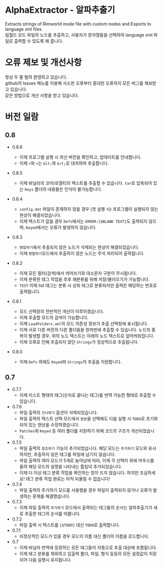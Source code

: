 # AlphaExtractor - 알파추출기
Extracts strings of Rimworld mode file with custom nodes and Exports to language xml files.  
림월드 모드 파일의 노드를 추출하고, 사용자가 문자열들을 선택하여 language xml 파일로 출력할 수 있도록 해 줍니다.

# 오류 제보 및 개선사항
항상 두 팔 벌려 환영하고 있습니다.  
github의 Issues 메뉴를 이용해 사소한 오류부터 중대한 오류까지 모든 버그를 제보받고 있습니다.  
같은 방법으로 개선 사항을 받고 있습니다.  

# 버전 일람
## 0.8

* 0.8.6
  * 이제 프로그램 실행 시 최신 버전을 확인하고, 업데이트를 안내합니다.
  * 이제 `<`와 `>`는 `&lt;`와 `&rt;`로 대치하여 추출합니다.

* 0.8.5
  * 이제 바닐라의 코어/로얄티의 텍스트를 추출할 수 있습니다. `tar`로 압축되어 있는 `Keys` 폴더의 내용물은 인식이 불가능합니다.

* 0.8.4
  * `config.dat` 파일이 존재하지 않을 경우 (첫 실행 시) 프로그램이 실행되지 않는 현상이 해결되었습니다.
  * 이제 텍스트가 없을 경우 `Defs`에서는 `ERROR:{$BLANK TEXT}`도 출력되지 않으며, `Keyed`에서는 오류가 발생하지 않습니다. 

* 0.8.3
  * `병합하기`에서 추출되지 않은 노드가 삭제되는 현상이 해결되었습니다.  
  * 이제 `병합하기`모드에서 추출하지 않은 노드는 주석 처리되어 출력됩니다.

* 0.8.2
  * 이제 모든 필터(검색)에서 띄어쓰기와 대소문자 구분이 무시됩니다.  
  * 이제 분류한 태그 작업을 추후 재분류를 위해 저장/불러오기가 가능합니다.  
  * `TEST` 이제 list 태그는 분류 시 상위 태그로 분류되지만 출력은 해당하는 번호로 출력됩니다.  

* 0.8.1
  * 모드 선택창의 전반적인 개선이 이루어졌습니다.  
  * 이제 추출할 모드의 검색이 가능합니다.  
  * 이제 `LoadFolders.xml`의 모드 의존성 정보가 추출 선택창에 표시됩니다.  
  * 이제 서로 다른 버전의 다른 폴더들을 한꺼번에 추출할 수 있습니다. 노드의 중복이 발생할 경우, 위의 노드 텍스트는 아래의 노드 텍스트로 덮어씌워집니다.  
  * 이제 오류로 인해 추출되지 않던 `Strings`가 정상적으로 추출됩니다.  
  
* 0.8.0
  * 이제 `Defs` 외에도 `Keyed`와 `Strings`의 추출을 지원합니다. 

## 0.7
* 0.7.7
  * 이제 리스트 형태의 태그(숫자로 끝나는 태그)를 번역 가능한 형태로 추출할 수 있습니다. 
* 0.7.6
  * 파일 출력의 `건너뛰기` 옵션이 삭제되었습니다.  
  * 파일 출력의 텍스트 선택 모드에서 `원본`을 선택해도 다음 실행 시 `TODO`로 초기화되어 있는 현상을 수정하였습니다.  
  * `Patches`와 `Keyed` 등 여러 폴더를 지원하기 위해 코드의 구조가 개선되었습니다.  
* 0.7.5
  * 파일 출력의 `참조하기` 기능이 추가되었습니다. 해당 모드는 `추가하기` 모드와 유사하지만, 추출하지 않은 태그를 파일에 남기지 않습니다.  
  * 파일 출력의 여러 모드가 5개로 늘어남에 따라, 이제 각 선택지 위에 마우스를 올려 해당 모드의 설명을 나타내는 툴팁이 추가되었습니다.  
  * 이제 더 이상 태그 분류 작업을 확인하는 창이 뜨지 않습니다. 하지만 조심하세요! 태그 분류 작업 완료는 아직 되돌릴 수 없습니다!  
* 0.7.4
  * 파일 출력의 추가하기 모드를 사용했을 경우 파일이 출력되지 않거나 오류가 발생하는 문제를 해결했습니다.
* 0.7.3
  * 이제 파일 출력의 `추가하기` 모드에서 출력되는 태그들의 순서는 알파추출기가 새로 추출한 태그의 순서를 따릅니다.
* 0.7.2
  * 파일 출력 시 텍스트를 `{$TODO}` 대신 `TODO`로 출력합니다.  
* 0.7.1
  * 비정상적인 모드가 있을 경우 모드의 이름 대신 폴더의 이름을 로드합니다.
* 0.7
  * 이제 바닐라 번역에 등장하는 모든 태그들이 자동으로 추출 대상에 포함됩니다.  
  * 이제 태그 분류를 제외하고 입출력 폴더, 파일, 형식 등등의 모든 설정값이 저장되어 다음 실행시 유지됩니다.  

